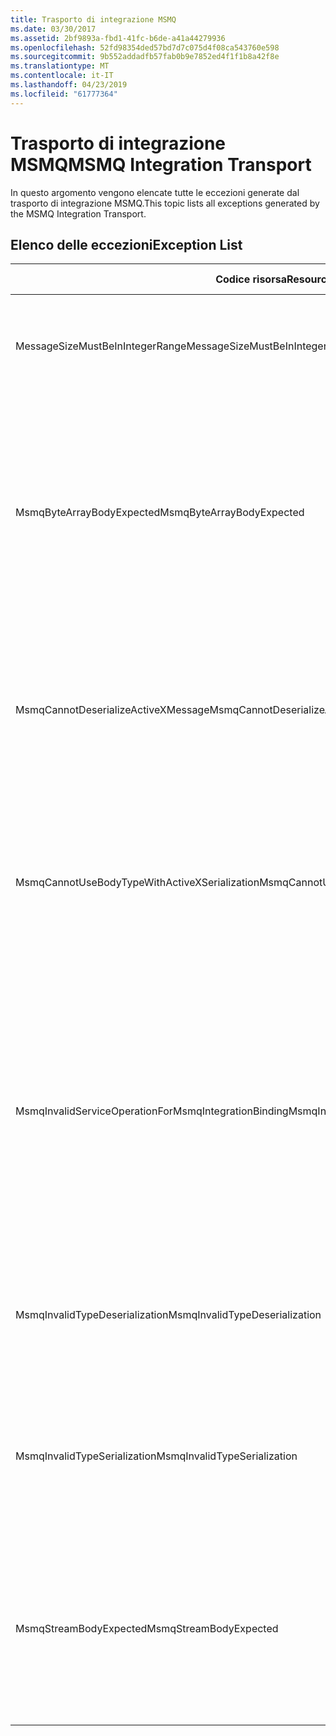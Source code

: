```yaml
---
title: Trasporto di integrazione MSMQ
ms.date: 03/30/2017
ms.assetid: 2bf9893a-fbd1-41fc-b6de-a41a44279936
ms.openlocfilehash: 52fd98354ded57bd7d7c075d4f08ca543760e598
ms.sourcegitcommit: 9b552addadfb57fab0b9e7852ed4f1f1b8a42f8e
ms.translationtype: MT
ms.contentlocale: it-IT
ms.lasthandoff: 04/23/2019
ms.locfileid: "61777364"
---
```

# <a name="msmq-integration-transport"></a><span data-ttu-id="419f1-102">Trasporto di integrazione MSMQ</span><span class="sxs-lookup"><span data-stu-id="419f1-102">MSMQ Integration Transport</span></span>
<span data-ttu-id="419f1-103">In questo argomento vengono elencate tutte le eccezioni generate dal trasporto di integrazione MSMQ.</span><span class="sxs-lookup"><span data-stu-id="419f1-103">This topic lists all exceptions generated by the MSMQ Integration Transport.</span></span>  
  
## <a name="exception-list"></a><span data-ttu-id="419f1-104">Elenco delle eccezioni</span><span class="sxs-lookup"><span data-stu-id="419f1-104">Exception List</span></span>  
  
|<span data-ttu-id="419f1-105">Codice risorsa</span><span class="sxs-lookup"><span data-stu-id="419f1-105">Resource Code</span></span>|<span data-ttu-id="419f1-106">Stringa di risorsa</span><span class="sxs-lookup"><span data-stu-id="419f1-106">Resource String</span></span>|  
|-------------------|---------------------|  
|<span data-ttu-id="419f1-107">MessageSizeMustBeInIntegerRange</span><span class="sxs-lookup"><span data-stu-id="419f1-107">MessageSizeMustBeInIntegerRange</span></span>|<span data-ttu-id="419f1-108">Questa factory memorizza nel buffer i messaggi, le cui dimensioni, pertanto, devono rientrare nell'intervallo di un valore integer.</span><span class="sxs-lookup"><span data-stu-id="419f1-108">This factory buffers messages, so the message sizes must be in the range of an integer value.</span></span>|  
|<span data-ttu-id="419f1-109">MsmqByteArrayBodyExpected</span><span class="sxs-lookup"><span data-stu-id="419f1-109">MsmqByteArrayBodyExpected</span></span>|<span data-ttu-id="419f1-110">Si è verificata una mancata corrispondenza tra il formato di serializzazione specificato e il corpo del messaggio MSMQ.</span><span class="sxs-lookup"><span data-stu-id="419f1-110">A mismatch occurred between the specified serialization format and the body of the MSMQ message.</span></span> <span data-ttu-id="419f1-111">Impossibile inviare o ricevere il messaggio.</span><span class="sxs-lookup"><span data-stu-id="419f1-111">The message cannot be sent or received.</span></span> <span data-ttu-id="419f1-112">Il formato di serializzazione ByteArray richiede che il corpo del messaggio MSMQ sia di tipo byte[].</span><span class="sxs-lookup"><span data-stu-id="419f1-112">The serialization format ByteArray requires the body of the MSMQ message to be of type byte[].</span></span>|  
|<span data-ttu-id="419f1-113">MsmqCannotDeserializeActiveXMessage</span><span class="sxs-lookup"><span data-stu-id="419f1-113">MsmqCannotDeserializeActiveXMessage</span></span>|<span data-ttu-id="419f1-114">Si è verificato un errore di serializzazione ActiveX.</span><span class="sxs-lookup"><span data-stu-id="419f1-114">An ActiveX serialization error occurred.</span></span> <span data-ttu-id="419f1-115">Impossibile inviare o ricevere il messaggio.</span><span class="sxs-lookup"><span data-stu-id="419f1-115">The message cannot be sent or received.</span></span> <span data-ttu-id="419f1-116">Il tipo di variante specificato per il corpo non corrisponde al corpo effettivo del messaggio MSMQ.</span><span class="sxs-lookup"><span data-stu-id="419f1-116">The specified variant type for the body does not match the actual MSMQ message body.</span></span>|  
|<span data-ttu-id="419f1-117">MsmqCannotUseBodyTypeWithActiveXSerialization</span><span class="sxs-lookup"><span data-stu-id="419f1-117">MsmqCannotUseBodyTypeWithActiveXSerialization</span></span>|<span data-ttu-id="419f1-118">Le proprietà del messaggio non corrispondono.</span><span class="sxs-lookup"><span data-stu-id="419f1-118">The properties of the message are mismatched.</span></span> <span data-ttu-id="419f1-119">Impossibile inviare o ricevere il messaggio.</span><span class="sxs-lookup"><span data-stu-id="419f1-119">The message cannot be sent or received.</span></span> <span data-ttu-id="419f1-120">Impossibile specificare la proprietà del messaggio BodyType se si utilizza il formato di serializzazione ActiveX.</span><span class="sxs-lookup"><span data-stu-id="419f1-120">The BodyType message property cannot be specified if the ActiveX serialization format is used.</span></span>|  
|<span data-ttu-id="419f1-121">MsmqInvalidServiceOperationForMsmqIntegrationBinding</span><span class="sxs-lookup"><span data-stu-id="419f1-121">MsmqInvalidServiceOperationForMsmqIntegrationBinding</span></span>|<span data-ttu-id="419f1-122">La convalida di MsmqIntegrationBinding non è riuscita.</span><span class="sxs-lookup"><span data-stu-id="419f1-122">The MsmqIntegrationBinding validation failed.</span></span> <span data-ttu-id="419f1-123">Impossibile avviare l'endpoint del servizio.</span><span class="sxs-lookup"><span data-stu-id="419f1-123">The service endpoint cannot be started.</span></span> <span data-ttu-id="419f1-124">L'associazione specificata non supporta la firma del metodo per l'operazione del servizio specificata nel contratto specificato.</span><span class="sxs-lookup"><span data-stu-id="419f1-124">The specified binding does not support the method signature for the specified service operation in the specified contract.</span></span> <span data-ttu-id="419f1-125">Correggere l'operazione del servizio per utilizzare MsmqIntegrationBinding.</span><span class="sxs-lookup"><span data-stu-id="419f1-125">Correct the service operation to use the MsmqIntegrationBinding.</span></span>|  
|<span data-ttu-id="419f1-126">MsmqInvalidTypeDeserialization</span><span class="sxs-lookup"><span data-stu-id="419f1-126">MsmqInvalidTypeDeserialization</span></span>|<span data-ttu-id="419f1-127">La serializzazione ActiveX non è riuscita perché è impossibile riconoscere il formato di serializzazione.</span><span class="sxs-lookup"><span data-stu-id="419f1-127">The ActiveX serialization failed because the serialization format cannot be recognized.</span></span> <span data-ttu-id="419f1-128">Impossibile inviare o ricevere il messaggio.</span><span class="sxs-lookup"><span data-stu-id="419f1-128">The message cannot be sent or received.</span></span>|  
|<span data-ttu-id="419f1-129">MsmqInvalidTypeSerialization</span><span class="sxs-lookup"><span data-stu-id="419f1-129">MsmqInvalidTypeSerialization</span></span>|<span data-ttu-id="419f1-130">Il tipo di variante non è riconosciuto.</span><span class="sxs-lookup"><span data-stu-id="419f1-130">The variant type is not recognized.</span></span> <span data-ttu-id="419f1-131">La serializzazione ActiveX non è riuscita.</span><span class="sxs-lookup"><span data-stu-id="419f1-131">The ActiveX serialization failed.</span></span> <span data-ttu-id="419f1-132">Impossibile inviare o ricevere il messaggio.</span><span class="sxs-lookup"><span data-stu-id="419f1-132">The message cannot be sent or received.</span></span> <span data-ttu-id="419f1-133">Il tipo di variante specificato non è supportato.</span><span class="sxs-lookup"><span data-stu-id="419f1-133">The specified variant type is not supported.</span></span>|  
|<span data-ttu-id="419f1-134">MsmqStreamBodyExpected</span><span class="sxs-lookup"><span data-stu-id="419f1-134">MsmqStreamBodyExpected</span></span>|<span data-ttu-id="419f1-135">Mancata corrispondenza tra formato di serializzazione e contenuto del corpo.</span><span class="sxs-lookup"><span data-stu-id="419f1-135">Mismatch between serialization format and body content.</span></span> <span data-ttu-id="419f1-136">Impossibile inviare o ricevere il messaggio.</span><span class="sxs-lookup"><span data-stu-id="419f1-136">Message cannot be sent or received.</span></span> <span data-ttu-id="419f1-137">Utilizzando la modalità di serializzazione del flusso, è possibile inviare o ricevere solo un corpo di tipo Stream.</span><span class="sxs-lookup"><span data-stu-id="419f1-137">Only a body of type stream can be sent or received using the stream serialization mode.</span></span>|
